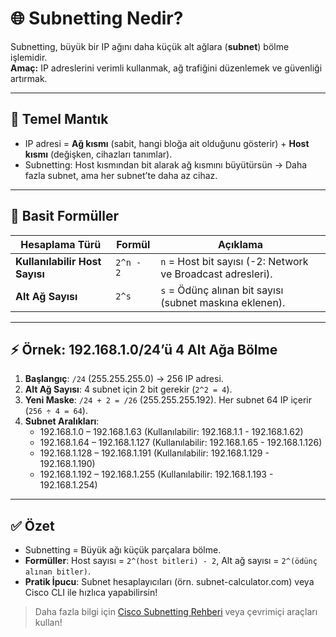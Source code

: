 # 🌐 Subnetting Nedir?

Subnetting, büyük bir IP ağını daha küçük alt ağlara (**subnet**) bölme işlemidir.  
**Amaç:** IP adreslerini verimli kullanmak, ağ trafiğini düzenlemek ve güvenliği artırmak.

---

## 🔑 Temel Mantık
- IP adresi = **Ağ kısmı** (sabit, hangi bloğa ait olduğunu gösterir) + **Host kısmı** (değişken, cihazları tanımlar).
- Subnetting: Host kısmından bit alarak ağ kısmını büyütürsün → Daha fazla subnet, ama her subnet’te daha az cihaz.

---

## 🧮 Basit Formüller
| Hesaplama Türü         | Formül         | Açıklama                                      |
|------------------------|----------------|-----------------------------------------------|
| **Kullanılabilir Host Sayısı** | `2^n - 2` | `n` = Host bit sayısı (-2: Network ve Broadcast adresleri). |
| **Alt Ağ Sayısı**      | `2^s`         | `s` = Ödünç alınan bit sayısı (subnet maskına eklenen). |

---

## ⚡ Örnek: 192.168.1.0/24’ü 4 Alt Ağa Bölme
1. **Başlangıç**: `/24` (255.255.255.0) → 256 IP adresi.
2. **Alt Ağ Sayısı**: 4 subnet için 2 bit gerekir (`2^2 = 4`).
3. **Yeni Maske**: `/24 + 2 = /26` (255.255.255.192). Her subnet 64 IP içerir (`256 ÷ 4 = 64`).
4. **Subnet Aralıkları**:
   - 192.168.1.0 – 192.168.1.63 (Kullanılabilir: 192.168.1.1 - 192.168.1.62)
   - 192.168.1.64 – 192.168.1.127 (Kullanılabilir: 192.168.1.65 - 192.168.1.126)
   - 192.168.1.128 – 192.168.1.191 (Kullanılabilir: 192.168.1.129 - 192.168.1.190)
   - 192.168.1.192 – 192.168.1.255 (Kullanılabilir: 192.168.1.193 - 192.168.1.254)

---

## ✅ Özet
- Subnetting = Büyük ağı küçük parçalara bölme.
- **Formüller**: Host sayısı = `2^(host bitleri) - 2`, Alt ağ sayısı = `2^(ödünç alınan bitler)`.
- **Pratik İpucu**: Subnet hesaplayıcıları (örn. subnet-calculator.com) veya Cisco CLI ile hızlıca yapabilirsin!

> Daha fazla bilgi için [Cisco Subnetting Rehberi](https://www.cisco.com) veya çevrimiçi araçları kullan!
